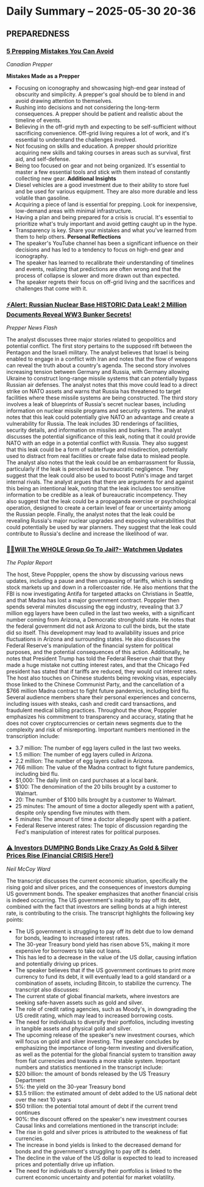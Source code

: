 # Daily Summary – 2025-05-30 20-36



## PREPAREDNESS

### [5 Prepping Mistakes You Can Avoid](https://www.youtube.com/watch?v=DKP3vh0lpk0)
*Canadian Prepper*  

**Mistakes Made as a Prepper**
* Focusing on iconography and showcasing high-end gear instead of obscurity and simplicity. A prepper's goal should be to blend in and avoid drawing attention to themselves.
* Rushing into decisions and not considering the long-term consequences. A prepper should be patient and realistic about the timeline of events.
* Believing in the off-grid myth and expecting to be self-sufficient without sacrificing convenience. Off-grid living requires a lot of work, and it's essential to understand the challenges involved.
* Not focusing on skills and education. A prepper should prioritize acquiring new skills and taking courses in areas such as survival, first aid, and self-defense.
* Being too focused on gear and not being organized. It's essential to master a few essential tools and stick with them instead of constantly collecting new gear.
**Additional Insights**
* Diesel vehicles are a good investment due to their ability to store fuel and be used for various equipment. They are also more durable and less volatile than gasoline.
* Acquiring a piece of land is essential for prepping. Look for inexpensive, low-demand areas with minimal infrastructure.
* Having a plan and being prepared for a crisis is crucial. It's essential to prioritize what's truly important and avoid getting caught up in the hype.
* Transparency is key. Share your mistakes and what you've learned from them to help others.
**Personal Reflections**
* The speaker's YouTube channel has been a significant influence on their decisions and has led to a tendency to focus on high-end gear and iconography.
* The speaker has learned to recalibrate their understanding of timelines and events, realizing that predictions are often wrong and that the process of collapse is slower and more drawn out than expected.
* The speaker regrets their focus on off-grid living and the sacrifices and challenges that come with it.



### [⚡Alert: Russian Nuclear Base HISTORIC Data Leak! 2 Million Documents Reveal WW3 Bunker Secrets!](https://www.youtube.com/watch?v=jJwpfAraOQA)
*Prepper News Flash*  

The analyst discusses three major stories related to geopolitics and potential conflict. The first story pertains to the supposed rift between the Pentagon and the Israeli military. The analyst believes that Israel is being enabled to engage in a conflict with Iran and notes that the flow of weapons can reveal the truth about a country's agenda.
The second story involves increasing tension between Germany and Russia, with Germany allowing Ukraine to construct long-range missile systems that can potentially bypass Russian air defenses. The analyst notes that this move could lead to a direct strike on NATO assets and warns that Russia has threatened to target facilities where these missile systems are being constructed.
The third story involves a leak of blueprints of Russia's secret nuclear bases, including information on nuclear missile programs and security systems. The analyst notes that this leak could potentially give NATO an advantage and create a vulnerability for Russia. The leak includes 3D renderings of facilities, security details, and information on missiles and bunkers.
The analyst discusses the potential significance of this leak, noting that it could provide NATO with an edge in a potential conflict with Russia. They also suggest that this leak could be a form of subterfuge and misdirection, potentially used to distract from real facilities or create false data to mislead people.
The analyst also notes that the leak could be an embarrassment for Russia, particularly if the leak is perceived as bureaucratic negligence. They suggest that the leak could also be used to boost Putin's image and target internal rivals.
The analyst argues that there are arguments for and against this being an intentional leak, noting that the leak includes too sensitive information to be credible as a leak of bureaucratic incompetency. They also suggest that the leak could be a propaganda exercise or psychological operation, designed to create a certain level of fear or uncertainty among the Russian people.
Finally, the analyst notes that the leak could be revealing Russia's major nuclear upgrades and exposing vulnerabilities that could potentially be used by war planners. They suggest that the leak could contribute to Russia's decline and increase the likelihood of war.



### [🚨🚨Will The WHOLE Group Go To Jail?- Watchmen Updates](https://www.youtube.com/watch?v=m42lsnZ4_gk)
*The Poplar Report*  

The host, Steve Popppler, opens the show by discussing various news updates, including a pause and then unpausing of tariffs, which is sending stock markets up and down in a rollercoaster ride. He also mentions that the FBI is now investigating Antifa for targeted attacks on Christians in Seattle, and that Madna has lost a major government contract.
Popppler then spends several minutes discussing the egg industry, revealing that 3.7 million egg layers have been culled in the last two weeks, with a significant number coming from Arizona, a Democratic stronghold state. He notes that the federal government did not ask Arizona to cull the birds, but the state did so itself. This development may lead to availability issues and price fluctuations in Arizona and surrounding states.
He also discusses the Federal Reserve's manipulation of the financial system for political purposes, and the potential consequences of this action. Additionally, he notes that President Trump has told the Federal Reserve chair that they made a huge mistake not cutting interest rates, and that the Chicago Fed president has stated that if tariffs are reduced, they would cut interest rates.
The host also touches on Chinese students being revoking visas, especially those linked to the Chinese Communist Party, and the cancellation of a $766 million Madna contract to fight future pandemics, including bird flu.
Several audience members share their personal experiences and concerns, including issues with steaks, cash and credit card transactions, and fraudulent medical billing practices.
Throughout the show, Popppler emphasizes his commitment to transparency and accuracy, stating that he does not cover cryptocurrencies or certain news segments due to the complexity and risk of misreporting.
Important numbers mentioned in the transcription include:
* 3.7 million: The number of egg layers culled in the last two weeks.
* 1.5 million: The number of egg layers culled in Arizona.
* 2.2 million: The number of egg layers culled in Arizona.
* 766 million: The value of the Madna contract to fight future pandemics, including bird flu.
* $1,000: The daily limit on card purchases at a local bank.
* $100: The denomination of the 20 bills brought by a customer to Walmart.
* 20: The number of $100 bills brought by a customer to Walmart.
* 25 minutes: The amount of time a doctor allegedly spent with a patient, despite only spending five minutes with them.
* 5 minutes: The amount of time a doctor allegedly spent with a patient.
* Federal Reserve interest rates: The topic of discussion regarding the Fed's manipulation of interest rates for political purposes.



### [⚠️ Investors DUMPING Bonds Like Crazy As Gold & Silver Prices Rise (Financial CRISIS Here!)](https://www.youtube.com/watch?v=dOyoljrgDJY)
*Neil McCoy Ward*  

The transcript discusses the current economic situation, specifically the rising gold and silver prices, and the consequences of investors dumping US government bonds. The speaker emphasizes that another financial crisis is indeed occurring. The US government's inability to pay off its debt, combined with the fact that investors are selling bonds at a high interest rate, is contributing to the crisis.
The transcript highlights the following key points:
* The US government is struggling to pay off its debt due to low demand for bonds, leading to increased interest rates.
* The 30-year Treasury bond yield has risen above 5%, making it more expensive for borrowers to take out loans.
* This has led to a decrease in the value of the US dollar, causing inflation and potentially driving up prices.
* The speaker believes that if the US government continues to print more currency to fund its debt, it will eventually lead to a gold standard or a combination of assets, including Bitcoin, to stabilize the currency.
The transcript also discusses:
* The current state of global financial markets, where investors are seeking safe-haven assets such as gold and silver.
* The role of credit rating agencies, such as Moody's, in downgrading the US credit rating, which may lead to increased borrowing costs.
* The need for individuals to diversify their portfolios, including investing in tangible assets and physical gold and silver.
* The upcoming release of the speaker's new investment courses, which will focus on gold and silver investing.
The speaker concludes by emphasizing the importance of long-term investing and diversification, as well as the potential for the global financial system to transition away from fiat currencies and towards a more stable system.
Important numbers and statistics mentioned in the transcript include:
* $20 billion: the amount of bonds released by the US Treasury Department
* 5%: the yield on the 30-year Treasury bond
* $3.5 trillion: the estimated amount of debt added to the US national debt over the next 10 years
* $50 trillion: the potential total amount of debt if the current trend continues
* 90%: the discount offered on the speaker's new investment courses
Causal links and correlations mentioned in the transcript include:
* The rise in gold and silver prices is attributed to the weakness of fiat currencies.
* The increase in bond yields is linked to the decreased demand for bonds and the government's struggling to pay off its debt.
* The decline in the value of the US dollar is expected to lead to increased prices and potentially drive up inflation.
* The need for individuals to diversify their portfolios is linked to the current economic uncertainty and potential for market volatility.

